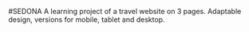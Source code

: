 #SEDONA
A learning project of a travel website on 3 pages. Adaptable design, versions for mobile, tablet and desktop. 
